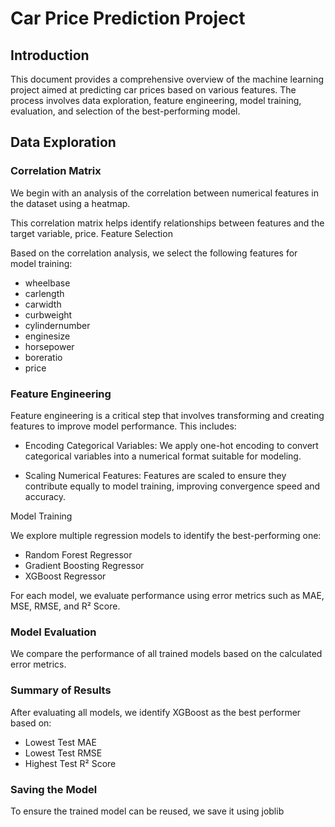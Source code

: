 # Car Price Prediction Project

## Introduction
This document provides a comprehensive overview of the machine learning project aimed at predicting car prices based on various features. The process involves data exploration, feature engineering, model training, evaluation, and selection of the best-performing model.

## Data Exploration

### Correlation Matrix
We begin with an analysis of the correlation between numerical features in the dataset using a heatmap.

This correlation matrix helps identify relationships between features and the target variable, price.
Feature Selection

Based on the correlation analysis, we select the following features for model training:

- wheelbase
- carlength
- carwidth
- curbweight
- cylindernumber
- enginesize
- horsepower
- boreratio
- price

### Feature Engineering

Feature engineering is a critical step that involves transforming and creating features to improve model performance. This includes:

- Encoding Categorical Variables: We apply one-hot encoding to convert categorical variables into a numerical format suitable for modeling.

- Scaling Numerical Features: Features are scaled to ensure they contribute equally to model training, improving convergence speed and accuracy.

Model Training

We explore multiple regression models to identify the best-performing one:

- Random Forest Regressor
- Gradient Boosting Regressor
- XGBoost Regressor

For each model, we evaluate performance using error metrics such as MAE, MSE, RMSE, and R² Score.

### Model Evaluation

We compare the performance of all trained models based on the calculated error metrics.
### Summary of Results

After evaluating all models, we identify XGBoost as the best performer based on:

- Lowest Test MAE
- Lowest Test RMSE
- Highest Test R² Score

### Saving the Model

To ensure the trained model can be reused, we save it using joblib